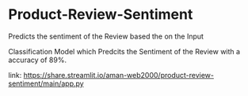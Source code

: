 # Product-Review-Sentiment
Predicts the sentiment of the Review based the on the Input 

Classification Model which Predcits the Sentiment of the Review with a accuracy of 89%.

link: https://share.streamlit.io/aman-web2000/product-review-sentiment/main/app.py
